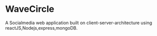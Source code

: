 # WaveCircle
A Socialmedia web application built on client-server-architecture using reactJS,Nodejs,express,mongoDB.
